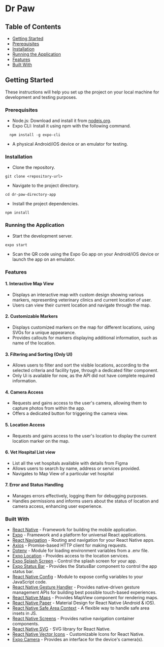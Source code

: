# Dr Paw

## Table of Contents

- [Getting Started](#getting-started)
- [Prerequisites](#prerequisites)
- [Installation](#installation)
- [Running the Application](#running-the-application)
- [Features](#features)
- [Built With](#built-with)

## Getting Started

These instructions will help you set up the project on your local machine for development and testing purposes.

### Prerequisites

- Node.js: Download and install it from [nodejs.org](https://nodejs.org/).
- Expo CLI: Install it using npm with the following command.

````
  npm install -g expo-cli
````
- A physical Android/iOS device or an emulator for testing.

### Installation
- Clone the repository.
````
git clone <repository-url>
````
- Navigate to the project directory.
````
cd dr-paw-directory-app
````
- Install the project dependencies.
````
npm install
````

### Running the Application
- Start the development server.
````
expo start
````
- Scan the QR code using the Expo Go app on your Android/iOS device or launch the app on an emulator.

### Features

#### 1. **Interactive Map View**
- Displays an interactive map with custom design showing various markers, representing veterinary clinics and current location of user.
- Users can view their current location and navigate through the map.

#### 2. **Customizable Markers**
- Displays customized markers on the map for different locations, using SVGs for a unique appearance.
- Provides callouts for markers displaying additional information, such as name of the location.

#### 3. **Filtering and Sorting (Only UI)**
- Allows users to filter and sort the visible locations, according to the selected criteria and facility type, through a dedicated filter component.
- Only Ui is available for now, as the API did not have complete required information. 

#### 4. **Camera Access**
- Requests and gains access to the user's camera, allowing them to capture photos from within the app.
- Offers a dedicated button for triggering the camera view.

#### 5. **Location Access**
- Requests and gains access to the user's location to display the current location marker on the map.

#### 6. **Vet Hospital List view**
- List all the vet hospitals available with details from Figma
- Allows users to search by name, address or services provided.
- Navigates to Map View of a particular vet hospital

#### 7. **Error and Status Handling**
- Manages errors effectively, logging them for debugging purposes.
- Handles permissions and informs users about the status of location and camera access, enhancing user experience.

### Built With

- [React Native](https://reactnative.dev/) - Framework for building the mobile application.
- [Expo](https://expo.dev/) - Framework and a platform for universal React applications.
- [React Navigation](https://reactnavigation.org/) - Routing and navigation for your React Native apps.
- [Axios](https://axios-http.com/) - Promise-based HTTP client for making requests.
- [Dotenv](https://www.npmjs.com/package/dotenv) - Module for loading environment variables from a .env file.
- [Expo Location](https://docs.expo.dev/versions/latest/sdk/location/) - Provides access to the location services.
- [Expo Splash Screen](https://docs.expo.dev/versions/latest/sdk/splash-screen/) - Control the splash screen for your app.
- [Expo Status Bar](https://docs.expo.dev/versions/latest/sdk/status-bar/) - Provides the StatusBar component to control the app status bar.
- [React Native Config](https://github.com/luggit/react-native-config) - Module to expose config variables to your JavaScript code.
- [React Native Gesture Handler](https://docs.swmansion.com/react-native-gesture-handler/) - Provides native-driven gesture management APIs for building best possible touch-based experiences.
- [React Native Maps](https://github.com/react-native-maps/react-native-maps) - Provides MapView component for rendering maps.
- [React Native Paper](https://callstack.github.io/react-native-paper/) - Material Design for React Native (Android & iOS).
- [React Native Safe Area Context](https://github.com/th3rdwave/react-native-safe-area-context) - A flexible way to handle safe area insets in JS.
- [React Native Screens](https://github.com/software-mansion/react-native-screens) - Provides native navigation container components.
- [React Native SVG](https://github.com/react-native-svg/react-native-svg) - SVG library for React Native.
- [React Native Vector Icons](https://github.com/oblador/react-native-vector-icons) - Customizable Icons for React Native.
- [Expo Camera](https://docs.expo.dev/versions/latest/sdk/camera/) - Provides an interface for the device's camera(s).






